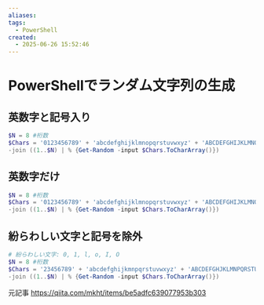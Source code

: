 ```yaml
---
aliases: 
tags:
  - PowerShell
created:
  - 2025-06-26 15:52:46
---
```


# PowerShellでランダム文字列の生成

## 英数字と記号入り
```PowerShell
$N = 8 #桁数
$Chars = '0123456789' + 'abcdefghijklmnopqrstuvwxyz' + 'ABCDEFGHIJKLMNOPQRSTUVWXYZ' + '!@#$%^&*()_-+=[{]};:<>|./?'
-join ((1..$N) | % {Get-Random -input $Chars.ToCharArray()})
```

## 英数字だけ
```PowerShell
$N = 8 #桁数
$Chars = '0123456789' + 'abcdefghijklmnopqrstuvwxyz' + 'ABCDEFGHIJKLMNOPQRSTUVWXYZ'
-join ((1..$N) | % {Get-Random -input $Chars.ToCharArray()})
```


## 紛らわしい文字と記号を除外
```PowerShell
# 紛らわしい文字: 0, 1, l, o, I, O
$N = 8 #桁数
$Chars = '23456789' + 'abcdefghijkmnpqrstuvwxyz' + 'ABCDEFGHJKLMNPQRSTUVWXYZ'
-join ((1..$N) | % {Get-Random -input $Chars.ToCharArray()})
```


元記事
https://qiita.com/mkht/items/be5adfc639077953b303